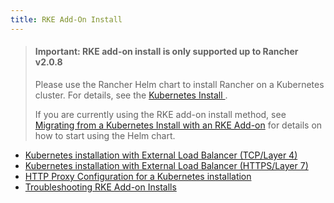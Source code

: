 ```yaml
---
title: RKE Add-On Install
---
```


> #### **Important: RKE add-on install is only supported up to Rancher v2.0.8**
>
>Please use the Rancher Helm chart to install Rancher on a Kubernetes cluster. For details, see the [Kubernetes Install ](../getting-started/installation-and-upgrade/resources/helm-version-requirements.md).
>
>If you are currently using the RKE add-on install method, see [Migrating from a Kubernetes Install with an RKE Add-on](../getting-started/installation-and-upgrade/install-upgrade-on-a-kubernetes-cluster/upgrades/migrating-from-rke-add-on.md) for details on how to start using the Helm chart.


* [Kubernetes installation with External Load Balancer (TCP/Layer 4)](../getting-started/installation-and-upgrade/advanced-options/advanced-use-cases/rke-add-on/layer-4-lb.md)
* [Kubernetes installation with External Load Balancer (HTTPS/Layer 7)](../getting-started/installation-and-upgrade/advanced-options/advanced-use-cases/rke-add-on/layer-7-lb.md)
* [HTTP Proxy Configuration for a Kubernetes installation](../getting-started/installation-and-upgrade/advanced-options/advanced-use-cases/helm2/rke-add-on/proxy.md)
* [Troubleshooting RKE Add-on Installs](./helm2-rke-add-on-troubleshooting.md)

